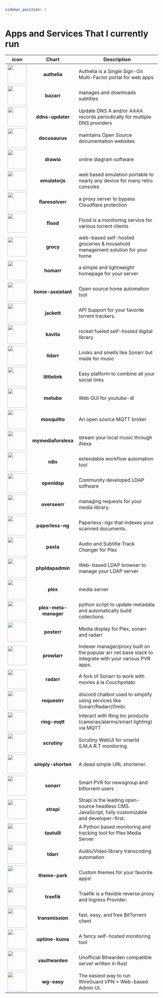 ```yaml
---
sidebar_position: 1
---
```


# Apps and Services That I currently run

|icon|Chart|Description|
|:-------------:|:-------------:	|---	|
|<img src="https://truecharts.org/img/hotlink-ok/chart-icons/authelia.png" width="64" height="64" />|**authelia**|Authelia is a Single Sign-On Multi-Factor portal for web apps|
|<img src="https://truecharts.org/img/hotlink-ok/chart-icons/bazarr.png" width="64" height="64" />|**bazarr**|manages and downloads subtitles|
|<img src="https://truecharts.org/img/hotlink-ok/chart-icons/ddns-updater.png" width="64" height="64" />|**ddns-updater**|Update DNS A and/or AAAA records periodically for multiple DNS providers|
|<img src="https://truecharts.org/img/hotlink-ok/chart-icons/docusaurus.png" width="64" height="64" />|**docusaurus**|maintains Open Source documentation websites|
|<img src="https://truecharts.org/img/hotlink-ok/chart-icons/drawio.png" width="64" height="64" />|**drawio**|online diagram software|
|<img src="https://truecharts.org/img/hotlink-ok/chart-icons/emulatorjs.png" width="64" height="64" />|**emulatorjs**|web based emulation portable to nearly any device for many retro consoles|
|<img src="https://truecharts.org/img/hotlink-ok/chart-icons/flaresolverr.png" width="64" height="64" />|**flaresolverr**|a proxy server to bypass Cloudflare protection|
|<img src="https://truecharts.org/img/hotlink-ok/chart-icons/flood.png" width="64" height="64" />|**flood**|Flood is a monitoring service for various torrent clients|
|<img src="https://truecharts.org/img/hotlink-ok/chart-icons/grocy.png" width="64" height="64" />|**grocy**|web-based self-hosted groceries & household management solution for your home|
|<img src="https://truecharts.org/img/hotlink-ok/chart-icons/homarr.png" width="64" height="64" />|**homarr**|a simple and lightweight homepage for your server|
|<img src="https://truecharts.org/img/hotlink-ok/chart-icons/home-assistant.png" width="64" height="64" />|**home-assistant**|Open source home automation tool|
|<img src="https://truecharts.org/img/hotlink-ok/chart-icons/jackett.png" width="64" height="64" />|**jackett**|API Support for your favorite torrent trackers.|
|<img src="https://truecharts.org/img/hotlink-ok/chart-icons/kavita.png" width="64" height="64" />|**kavita**|rocket fueled self-hosted digital library|
|<img src="https://truecharts.org/img/hotlink-ok/chart-icons/lidarr.png" width="64" height="64" />|**lidarr**|Looks and smells like Sonarr but made for music|
|<img src="https://truecharts.org/img/hotlink-ok/chart-icons/littlelink.png" width="64" height="64" />|**littlelink**|Easy platform to combine all your social links|
|<img src="https://truecharts.org/img/hotlink-ok/chart-icons/metube.png" width="64" height="64" />|**metube**|Web GUI for youtube-dl|
|<img src="https://truecharts.org/img/hotlink-ok/chart-icons/mosquitto.png" width="64" height="64" />|**mosquitto**|An open source MQTT broker|
|<img src="https://truecharts.org/img/hotlink-ok/chart-icons/mymediaforalexa.png" width="64" height="64" />|**mymediaforalexa**|stream your local music through Alexa|
|<img src="https://truecharts.org/img/hotlink-ok/chart-icons/n8n.png" width="64" height="64" />|**n8n**|extendable workflow automation tool|
|<img src="https://truecharts.org/img/hotlink-ok/chart-icons/openldap.png" width="64" height="64" />|**openldap**|Community developed LDAP software|
|<img src="https://truecharts.org/img/hotlink-ok/chart-icons/overseerr.png" width="64" height="64" />|**overseerr**|managing requests for your media library.|
|<img src="https://truecharts.org/img/hotlink-ok/chart-icons/paperless-ng.png" width="64" height="64" />|**paperless-ng**|Paperless-ngx that indexes your scanned documents.|
|<img src="https://truecharts.org/img/hotlink-ok/chart-icons/pasta.png" width="64" height="64" />|**pasta**|Audio and Subtitle Track Changer for Plex|
|<img src="https://truecharts.org/img/hotlink-ok/chart-icons/phpldapadmin.png" width="64" height="64" />|**phpldapadmin**|Web-based LDAP browser to manage your LDAP server|
|<img src="https://truecharts.org/img/hotlink-ok/chart-icons/plex.png" width="64" height="64" />|**plex**|media server|
|<img src="https://truecharts.org/img/hotlink-ok/chart-icons/plex-meta-manager.png" width="64" height="64" />|**plex-meta-manager**|python script to update metadata and automatically build collections.|
|<img src="https://truecharts.org/img/hotlink-ok/chart-icons/posterr.png" width="64" height="64" />|**posterr**|Media display for Plex, sonarr and radarr|
|<img src="https://truecharts.org/img/hotlink-ok/chart-icons/prowlarr.png" width="64" height="64" />|**prowlarr**|Indexer manager/proxy built on the popular arr net base stack to integrate with your various PVR apps.|
|<img src="https://truecharts.org/img/hotlink-ok/chart-icons/radarr.png" width="64" height="64" />|**radarr**|A fork of Sonarr to work with movies à la Couchpotato|
|<img src="https://truecharts.org/img/hotlink-ok/chart-icons/requestrr.png" width="64" height="64" />|**requestrr**|discord chatbot used to simplify using services like Sonarr/Radarr/Ombi.|
|<img src="https://truecharts.org/img/hotlink-ok/chart-icons/ring-mqtt.png" width="64" height="64" />|**ring-mqtt**|Interact with Ring Inc products (cameras/alarms/smart lighting) via MQTT|
|<img src="https://truecharts.org/img/hotlink-ok/chart-icons/scrutiny.png" width="64" height="64" />|**scrutiny**|Scrutiny WebUI for smartd S.M.A.R.T monitoring|
|<img src="https://truecharts.org/img/hotlink-ok/chart-icons/simply-shorten.png" width="64" height="64" />|**simply-shorten**|A dead simple URL shortener.|
|<img src="https://truecharts.org/img/hotlink-ok/chart-icons/sonarr.png" width="64" height="64" />|**sonarr**|Smart PVR for newsgroup and bittorrent users|
|<img src="https://truecharts.org/img/hotlink-ok/chart-icons/strapi.png" width="64" height="64" />|**strapi**|Strapi is the leading open-source headless CMS. JavaScript, fully customizable and developer-first.|
|<img src="https://truecharts.org/img/hotlink-ok/chart-icons/tautulli.png" width="64" height="64" />|**tautulli**|A Python based monitoring and tracking tool for Plex Media Server|
|<img src="https://truecharts.org/img/hotlink-ok/chart-icons/tdarr.png" width="64" height="64" />|**tdarr**|Audio/Video library transcoding automation|
|<img src="https://truecharts.org/img/hotlink-ok/chart-icons/theme-park.png" width="64" height="64" />|**theme-park**|Custom themes for your favorite apps!|
|<img src="https://truecharts.org/img/hotlink-ok/chart-icons/traefik.png" width="64" height="64" />|**traefik**|Traefik is a flexible reverse proxy and Ingress Provider.|
|<img src="https://truecharts.org/img/hotlink-ok/chart-icons/transmission.png" width="64" height="64" />|**transmission**|fast, easy, and free BitTorrent client|
|<img src="https://truecharts.org/img/hotlink-ok/chart-icons/uptime-kuma.png" width="64" height="64" />|**uptime-kuma**|A fancy self-hosted monitoring tool|
|<img src="https://truecharts.org/img/hotlink-ok/chart-icons/vaultwarden.png" width="64" height="64" />|**vaultwarden**|Unofficial Bitwarden compatible server written in Rust|
|<img src="https://truecharts.org/img/hotlink-ok/chart-icons/wg-easy.png" width="64" height="64" />|**wg-easy**|The easiest way to run WireGuard VPN + Web-based Admin UI.|